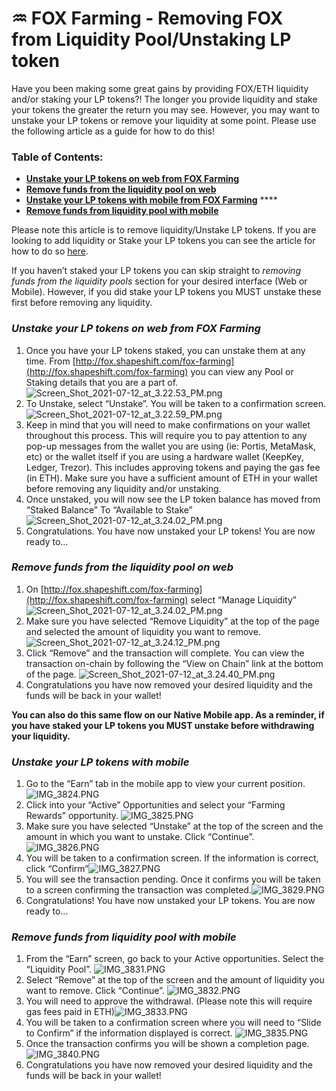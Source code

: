 # ♒ FOX Farming - Removing FOX from Liquidity Pool/Unstaking LP token



Have you been making some great gains by providing FOX/ETH liquidity and/or staking your LP tokens?!  The longer you provide liquidity and stake your tokens the greater the return you may see. However, you may want to unstake your LP tokens or remove your liquidity at some point.  Please use the following article as a guide for how to do this!

&#x20;

### Table of Contents:

* [**Unstake your LP tokens on web from FOX Farming**](https://shapeshift.zendesk.com/hc/en-us/articles/4404959328525#h\_01FBMS74SHN42FP2AZDNV5E349)
* [**Remove funds from the liquidity pool on web**](https://shapeshift.zendesk.com/hc/en-us/articles/4404959328525#h\_01FBMS7E1TTAF5P8FEVHR9ZB6D)
* [**Unstake your LP tokens with mobile from FOX Farming**](https://shapeshift.zendesk.com/hc/en-us/articles/4404959328525#h\_01FBMS7SRH96C12RXRV88VN688) ****&#x20;
* [**Remove funds from liquidity pool with mobile**](https://shapeshift.zendesk.com/hc/en-us/articles/4404959328525#h\_01FBMS81HMESTTNX5CP4M8FK2P)

Please note this article is to remove liquidity/Unstake LP tokens.  If you are looking to add liquidity or Stake your LP tokens you can see the article for how to do so [here](https://shapeshift.zendesk.com/hc/en-us/articles/4404019905677).

&#x20;

If you haven’t staked your LP tokens you can skip straight to _removing funds from the liquidity pools_ section for your desired interface (Web or Mobile).  However, if you did stake your LP tokens you MUST unstake these first before removing any liquidity.&#x20;

&#x20;

### _Unstake your LP tokens on web from FOX Farming_ <a href="#h_01fbms74shn42fp2azdnv5e349" id="h_01fbms74shn42fp2azdnv5e349"></a>

1. Once you have your LP tokens staked, you can unstake them at any time. From [http://fox.shapeshift.com/fox-farming](http://fox.shapeshift.com/fox-farming) you can view any Pool or Staking details that you are a part of.![Screen\_Shot\_2021-07-12\_at\_3.22.53\_PM.png](https://shapeshift.zendesk.com/hc/article\_attachments/4404950972685/Screen\_Shot\_2021-07-12\_at\_3.22.53\_PM.png)
2. To Unstake, select “Unstake”. You will be taken to a confirmation screen.![Screen\_Shot\_2021-07-12\_at\_3.22.59\_PM.png](https://shapeshift.zendesk.com/hc/article\_attachments/4404959472653/Screen\_Shot\_2021-07-12\_at\_3.22.59\_PM.png)
3. Keep in mind that you will need to make confirmations on your wallet throughout this process. This will require you to pay attention to any pop-up messages from the wallet you are using (ie: Portis, MetaMask, etc) or the wallet itself if you are using a hardware wallet (KeepKey, Ledger, Trezor). This includes approving tokens and paying the gas fee (in ETH). Make sure you have a sufficient amount of ETH in your wallet before removing any liquidity and/or unstaking.
4. Once unstaked, you will now see the LP token balance has moved from “Staked Balance” To “Available to Stake”![Screen\_Shot\_2021-07-12\_at\_3.24.02\_PM.png](https://shapeshift.zendesk.com/hc/article\_attachments/4404950999565/Screen\_Shot\_2021-07-12\_at\_3.24.02\_PM.png)
5. Congratulations.  You have now unstaked your LP tokens! You are now ready to...&#x20;

### _Remove funds from the liquidity pool on web_ <a href="#h_01fbms7e1ttaf5p8fevhr9zb6d" id="h_01fbms7e1ttaf5p8fevhr9zb6d"></a>

1. On [http://fox.shapeshift.com/fox-farming](http://fox.shapeshift.com/fox-farming) select “Manage Liquidity”![Screen\_Shot\_2021-07-12\_at\_3.24.02\_PM.png](https://shapeshift.zendesk.com/hc/article\_attachments/4404950999565/Screen\_Shot\_2021-07-12\_at\_3.24.02\_PM.png)
2. Make sure you have selected “Remove Liquidity” at the top of the page and selected the amount of liquidity you want to remove. ![Screen\_Shot\_2021-07-12\_at\_3.24.12\_PM.png](https://shapeshift.zendesk.com/hc/article\_attachments/4404951043981/Screen\_Shot\_2021-07-12\_at\_3.24.12\_PM.png)
3. Click “Remove” and the transaction will complete. You can view the transaction on-chain by following the “View on Chain” link at the bottom of the page.      ![Screen\_Shot\_2021-07-12\_at\_3.24.40\_PM.png](https://shapeshift.zendesk.com/hc/article\_attachments/4404951051917/Screen\_Shot\_2021-07-12\_at\_3.24.40\_PM.png)
4. Congratulations you have now removed your desired liquidity and the funds will be back in your wallet!

**You can also do this same flow on our Native Mobile app. As a reminder, if you have staked your LP tokens you MUST unstake before withdrawing your liquidity.**

&#x20;

### _Unstake your LP tokens with mobile_ <a href="#h_01fbms7srh96c12rxrv88vn688" id="h_01fbms7srh96c12rxrv88vn688"></a>

1. Go to the “Earn” tab in the mobile app to view your current position.![IMG\_3824.PNG](https://shapeshift.zendesk.com/hc/article\_attachments/4404959669645/IMG\_3824.PNG)
2. Click into your “Active” Opportunities and select your “Farming Rewards” opportunity. ![IMG\_3825.PNG](https://shapeshift.zendesk.com/hc/article\_attachments/4404951086605/IMG\_3825.PNG)
3. Make sure you have selected “Unstake” at the top of the screen and the amount in which you want to unstake. Click “Continue”.                 ![IMG\_3826.PNG](https://shapeshift.zendesk.com/hc/article\_attachments/4404959711245/IMG\_3826.PNG)
4. You will be taken to a confirmation screen.  If the information is correct, click “Confirm”![IMG\_3827.PNG](https://shapeshift.zendesk.com/hc/article\_attachments/4404959777677/IMG\_3827.PNG)
5. You will see the transaction pending.  Once it confirms you will be taken to a screen confirming the transaction was completed.![IMG\_3829.PNG](https://shapeshift.zendesk.com/hc/article\_attachments/4404951139725/IMG\_3829.PNG)
6. Congratulations!  You have now unstaked your LP tokens.  You are now ready to...

### _Remove funds from liquidity pool with mobile_ <a href="#h_01fbms81hmesttnx5cp4m8fk2p" id="h_01fbms81hmesttnx5cp4m8fk2p"></a>

1. &#x20;From the “Earn” screen, go back to your Active opportunities.  Select the “Liquidity Pool”. ![IMG\_3831.PNG](https://shapeshift.zendesk.com/hc/article\_attachments/4404959867917/IMG\_3831.PNG)
2. Select “Remove” at the top of the screen and the amount of liquidity you want to remove. Click “Continue”.                                     ![IMG\_3832.PNG](https://shapeshift.zendesk.com/hc/article\_attachments/4404951183885/IMG\_3832.PNG)
3. You will need to approve the withdrawal.  (Please note this will require gas fees paid in ETH)![IMG\_3833.PNG](https://shapeshift.zendesk.com/hc/article\_attachments/4404951199629/IMG\_3833.PNG)
4. You will be taken to a confirmation screen where you will need to “Slide to Confirm” if the information displayed is correct.                  ![IMG\_3835.PNG](https://shapeshift.zendesk.com/hc/article\_attachments/4404959949325/IMG\_3835.PNG)
5. Once the transaction confirms you will be shown a completion page.![IMG\_3840.PNG](https://shapeshift.zendesk.com/hc/article\_attachments/4404951230221/IMG\_3840.PNG)
6. Congratulations you have now removed your desired liquidity and the funds will be back in your wallet!
